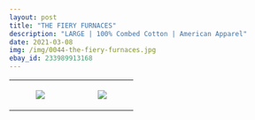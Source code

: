 ```yaml
---
layout: post
title: "THE FIERY FURNACES"
description: "LARGE | 100% Combed Cotton | American Apparel"
date: 2021-03-08
img: /img/0044-the-fiery-furnaces.jpg
ebay_id: 233989913168
---
```




<table style="width:100%;"><tr><td style="vertical-align:top;">
      <figure class="tmblr-full" data-orig-height="2048" data-orig-width="1365" data-orig-src="https://concertshirts.netlify.app/shirts/0044/0044-01.jpg"><img src="https://64.media.tumblr.com/17c00b86a74b72903ca68b4d26e5ea7e/79b119188c2490e8-23/s540x810/38952e0c1000f3c16e40f11e04b8357d39fd5a64.jpg" data-orig-height="2048" data-orig-width="1365" data-orig-src="https://concertshirts.netlify.app/shirts/0044/0044-01.jpg"/></figure></td>
    <td style="vertical-align:top;">
      <figure class="tmblr-full" data-orig-height="2048" data-orig-width="1365" data-orig-src="https://concertshirts.netlify.app/shirts/0044/0044-02.jpg"><img src="https://64.media.tumblr.com/42fc3a50dbcf4e96a16b416bcd80c5de/79b119188c2490e8-f7/s540x810/0fb20ea3633ba4c273c7f3f08f51355e5f3a0117.jpg" data-orig-height="2048" data-orig-width="1365" data-orig-src="https://concertshirts.netlify.app/shirts/0044/0044-02.jpg"/></figure></td>
  </tr></table>
